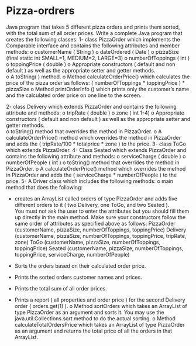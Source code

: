 # Pizza-ordrers
Java program that takes 5 different pizza orders and prints them sorted, with the total sum of all order prices.
Write a complete Java program that creates the following classes:
1-	class PizzaOrder which implements the Comparable interface and contains the following attributes and member methods:
o	customerName ( String )
o	dateOrdered ( Date )
o	pizzaSize (final static int  SMALL=1, MEDIUM=2, LARGE=3)
o	numberOfToppings ( int )
o	toppingPrice ( double )
o	Appropriate constructors ( default and non default ) as well as the appropriate setter and getter methods.  
o	A toString( ) method.
o	Method calculateOrderPrice() which calculates the price of the pizza order as follows:
( numberOfToppings * toppingPrice ) * pizzaSize
o	Method printOrderInfo () which prints only the customer’s name and the calculated order price on one line to the screen.

2-	class Delivery which extends PizzaOrder and contains the following attribute and methods:
o	tripRate ( double )
o	zone ( int 1-4)
o	Appropriate constructors ( default and non default ) as well as the appropriate setter and getter methods.  
o	toString() method that overrides the method in PizzaOrder.
o	A calculateOrderPrice() method which overrides the method in PizzaOrder and  adds the ( tripRate/100 * totalprice * zone ) to the price.
3-	class ToGo which extends PizzaOrder.
4-	Class Seated which extends PizzaOrder and contains the following attribute and methods:
o	serviceCharge ( double )
o	numberOfPeople ( int )
o	toString() method that overrides the method in PizzaOrder.
o	A calculateOrderPrice() method which overrides the method in PizzaOrder and  adds the ( serviceCharge * numberOfPeople ) to the price.
5-	A Driver class which includes the following methods:
o	main method that does the following:
-	creates an ArrayList called orders of type PizzaOrder and adds five different orders to it ( two Delivery, one ToGo, and two Seated ).  
You must not ask the user to enter the attributes but you should fill them up directly in the main method. Make sure your constructors follow the same order of attributes as specified above as follows:
PizzaOrder (customerName, pizzaSize, numberOfToppings, toppingPrice)
Delivery (customerName,  pizzaSize, numberOfToppings, toppingPrice, tripRate, zone)
ToGo (customerName, pizzaSize, numberOfToppings, toppingPrice)
Seated (customerName,  pizzaSize, numberOfToppings, toppingPrice, serviceCharge, numberOfPeople)

-	Sorts the orders based on their calculated order price.
-	Prints the sorted orders customer names and prices.
-	Prints the total sum of all order prices.
-	Prints a report ( all properties and  order price ) for the second Delivery order ( orders.get(1) ).
o	Method sortOrders which takes an ArrayList of type PizzaOrder as an argument and sorts it.  You may use the java.util.Collections.sort method to do the actual sorting.
o	Method calculateTotalOrdersPrice which takes an ArrayList of type PizzaOrder as an argument and returns the total price of all the orders in that ArrayList.
